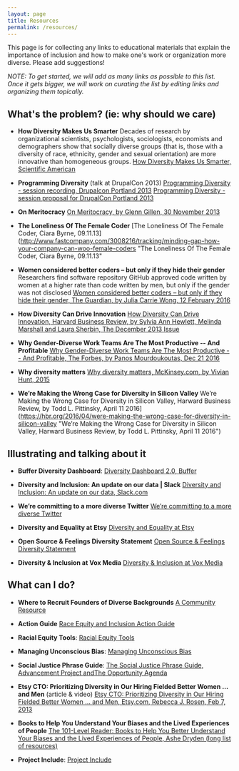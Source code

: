 ```yaml
---
layout: page
title: Resources
permalink: /resources/
---
```


This page is for collecting any links to educational materials that explain the importance of inclusion and how to make one's work or organization more diverse. Please add suggestions!

_NOTE: To get started, we will add as many links as possible to this list. Once it gets bigger, we will work on curating the list by editing links and organizing them topically._

## What's the problem? (ie: why should we care)

* **How Diversity Makes Us Smarter**
Decades of research by organizational scientists, psychologists, sociologists, economists and demographers show that socially diverse groups (that is, those with a diversity of race, ethnicity, gender and sexual orientation) are more innovative than homogeneous groups.
[How Diversity Makes Us Smarter, Scientific American](http://www.scientificamerican.com/article/how-diversity-makes-us-smarter/ "How Diversity Makes Us Smarter, Scientific American")

* **Programming Diversity** (talk at DrupalCon 2013)
[Programming Diversity - session recording, Drupalcon Portland 2013](https://www.ashedryden.com/drupalcon-portland-programming-diversity "Programming Diversity - session recording, Drupalcon Portland 2013")
[Programming Diversity - session proposal for DrupalCon Portland 2013](https://portland2013.drupal.org/node/2083.html "Programming Diversity - session proposal for DrupalCon Portland 2013")

* **On Meritocracy**
[On Meritocracy, by Glenn Gillen, 30 November 2013](http://glenngillen.com/thoughts/on-meritocracy "On Meritocracy, by Glenn Gillen, 30 November 2013")
* **The Loneliness Of The Female Coder**
[The Loneliness Of The Female Coder, Ciara Byrne, 09.11.13](http://www.fastcompany.com/3008216/tracking/minding-gap-how-your-company-can-woo-female-coders "The Loneliness Of The Female Coder, Ciara Byrne, 09.11.13"

* **Women considered better coders – but only if they hide their gender**
Researchers find software repository GitHub approved code written by women at a higher rate than code written by men, but only if the gender was not disclosed
[Women considered better coders – but only if they hide their gender, The Guardian, by Julia Carrie Wong, 12 February 2016](https://www.theguardian.com/technology/2016/feb/12/women-considered-better-coders-hide-gender-github "Women considered better coders – but only if they hide their gender, The Guardian, by Julia Carrie Wong, 12 February 2016")

* **How Diversity Can Drive Innovation** 
[How Diversity Can Drive Innovation, Harvard Business Review, by Sylvia Ann Hewlett, Melinda Marshall and Laura Sherbin, The December 2013 Issue](https://hbr.org/2013/12/how-diversity-can-drive-innovation "How Diversity Can Drive Innovation, Harvard Business Review, by Sylvia Ann Hewlett, Melinda Marshall and Laura Sherbin, The December 2013 Issue")

* **Why Gender-Diverse Work Teams Are The Most Productive -- And Profitable** 
[Why Gender-Diverse Work Teams Are The Most Productive -- And Profitable, The Forbes, by Panos Mourdoukoutas, Dec 21 2016](http://www.forbes.com/sites/learnvest/2014/12/22/why-gender-diverse-work-teams-are-the-most-productive-and-profitable/ "Why Gender-Diverse Work Teams Are The Most Productive -- And Profitable, The Forbes, by Panos Mourdoukoutas, Dec 21 2016")

* **Why diversity matters** 
[Why diversity matters, McKinsey.com, by Vivian Hunt, 2015](http://www.mckinsey.com/business-functions/organization/our-insights/why-diversity-matters "Why diversity matters, McKinsey.com, by Vivian Hunt, 2015")

* **We’re Making the Wrong Case for Diversity in Silicon Valley**
We’re Making the Wrong Case for Diversity in Silicon Valley, Harward Business Review, by Todd L. Pittinsky, April 11 2016](https://hbr.org/2016/04/were-making-the-wrong-case-for-diversity-in-silicon-valley "We’re Making the Wrong Case for Diversity in Silicon Valley, Harward Business Review, by Todd L. Pittinsky, April 11 2016")

## Illustrating and talking about it

* **Buffer Diversity Dashboard**: 
[Diversity Dashboard 2.0, Buffer](http://diversity.buffer.com "Diversity Dashboard 2.0, Buffer")

* **Diversity and Inclusion: An update on our data | Slack**
[Diversity and Inclusion: An update on our data, Slack.com](https://slackhq.com/diversity-and-inclusion-an-update-on-our-data-7af803cedae4#.wvob4d27h "Diversity and Inclusion: An update on our data, Slack.com" )

* **We’re committing to a more diverse Twitter**
[We’re committing to a more diverse Twitter](https://blog.twitter.com/2015/we-re-committing-to-a-more-diverse-twitter "We’re committing to a more diverse Twitter")

* **Diversity and Equality at Etsy**
[Diversity and Equality at Etsy](https://blog.etsy.com/news/2016/diversity-and-equality-at-etsy/ "Diversity and Equality at Etsy, Etsy Inc., Apr 28 2016")

* **Open Source & Feelings Diversity Statement**
[Open Source & Feelings Diversity Statement](http://www.osfeels.com/diversity/, "Open Source & Feelings Diversity Statement")

* **Diversity & Inclusion at Vox Media**
[Diversity & Inclusion at Vox Media](http://www.voxmedia.com/pages/careers-diversity, "Diversity & Inclusion at Vox Media")

## What can I do?

* **Where to Recruit Founders of Diverse Backgrounds**
[A Community Resource](https://docs.google.com/spreadsheets/d/15gg-BnOmN0l76MfJoq3wlHb1XiBnWZyjCNO6KXLrK0Q/edit#gid=0, "A Community Resourdce")

* **Action Guide**
[Race Equity and Inclusion Action Guide](http://www.aecf.org/m/resourcedoc/AECF_EmbracingEquity7Steps-2014.pdf, "Race Equity and Inclusion Action Guide (link to a pdf file)")

* **Racial Equity Tools**:
[Racial Equity Tools](https://www.racialequitytools.org/home, "Racial Equity Tools")

* **Managing Unconscious Bias**: 
[Managing Unconscious Bias](https://managingbias.fb.com/, "Managing Unconscious Bias, Facebook")

* **Social Justice Phrase Guide**:
[The Social Justice Phrase Guide, Advancement Project andThe Opportunity Agenda](https://opportunityagenda.org/files/field_file/SJPhraseGuide15_0.pdf, "The Social Justice Phrase Guide, Advancement Project andThe Opportunity Agenda")

* **Etsy CTO: Prioritizing Diversity in Our Hiring Fielded Better Women ... and Men** (article & video) [Etsy CTO: Prioritizing Diversity in Our Hiring Fielded Better Women ... and Men, Etsy.com, Rebecca J. Rosen,  Feb 7, 2013](http://www.theatlantic.com/technology/archive/2013/02/etsy-cto-prioritizing-diversity-in-our-hiring-fielded-better-women-and-men/272969/ "Etsy CTO: Prioritizing Diversity in Our Hiring Fielded Better Women ... and Men, Etsy.com, Rebecca J. Rosen,  Feb 7, 2013")

* **Books to Help You Understand Your Biases and the Lived Experiences of People**
[The 101-Level Reader: Books to Help You Better Understand Your Biases and the Lived Experiences of People, Ashe Dryden (long list of resources)](https://www.ashedryden.com/blog/the-101level-reader-books-to-help-you-better-understand-your-biases-and-the-lived-experiences "The 101-Level Reader: Books to Help You Better Understand Your Biases and the Lived Experiences of People, Ashe Dryden (long list of resources)")

* **Project Include**: 
[Project Include](http://projectinclude.org "Project Include")
